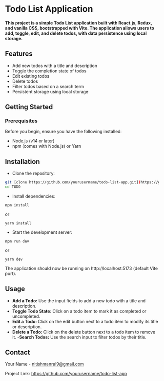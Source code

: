 # Todo List Application
#### This project is a simple Todo List application built with React.js, Redux, and vanilla CSS, bootstrapped with Vite. The application allows users to add, toggle, edit, and delete todos, with data persistence using local storage.

## Features
- Add new todos with a title and description
- Toggle the completion state of todos
- Edit existing todos
- Delete todos
- Filter todos based on a search term
- Persistent storage using local storage
## Getting Started
### Prerequisites
Before you begin, ensure you have the following installed:

- Node.js (v14 or later)
- npm (comes with Node.js) or Yarn
## Installation
- Clone the repository:



``` bash
git [clone https://github.com/yourusername/todo-list-app.git](https://github.com/NitishManral/TODO.git)
cd TODO
```

- Install dependencies:

```
npm install
```

or

```
yarn install
```
- Start the development server:


```
npm run dev
```
or
```
yarn dev
```

The application should now be running on http://localhost:5173 (default Vite port).

## Usage
- <b> Add a Todo:</b>  Use the input fields to add a new todo with a title and description.
- <b> Toggle Todo State: </b> Click on a todo item to mark it as completed or uncompleted.
- <b>Edit a Todo: </b> Click on the edit button next to a todo item to modify its title or description.
- <b>Delete a Todo:</b> Click on the delete button next to a todo item to remove it.
-<b>Search Todos:</b> Use the search input to filter todos by their title.


## Contact
Your Name - nitishmanral9@gmail.com

Project Link: https://github.com/yourusername/todo-list-app

